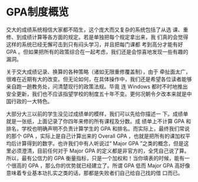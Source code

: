 # GPA制度概览

交大的成绩系统相信大家都不陌生，这个庞大而又复杂的系统包括了从选  课、重修、到成绩计算等各方面的规定。若是单独把每个规定拿出来，我  们真的会觉得这样的系统已经无懈可击到只有闷头学习，并且把每门课都  考到高分才能有好 GPA 。但如果把所有的政策综合在一起考虑，我们还是会惊喜地发现一些有趣的漏洞。

关于交大成绩记录、换算的各种策略（诸如无限重修覆盖制），由于  牵扯面太广，很难在近期有大的改变。但无论如何，在具体操作中，我们还是希望各位读者能够亲自跑一趟教务处，问清楚现行的政策法规。毕竟  连 Windows 都时不时地推出安全更新，我们也不应该指望学校的制度五十年不变。更何况朝令夕改本来就是中国行政的一大特色。

大部分大三以前的学生没见过成绩单的模样，我们可以先给你描述一  下。成绩单就是一张纸，上面记录了你四年来修的所有课程及分数。成  绩单上不计算 GPA 和排名，学校也明确声明不负责计算学生的 GPA 和排名。而实际上，最终我们常说的那个 GPA ，实际上是自己计算出来的 Overall GPA ，也就是把所有的课加权平均后计算得到的数字。也许我们中有人听说过“ Major GPA ”之类的概念，但是这里必须澄清，目前任何对于 Major GPA 的定义都是非官方的，全凭自己说了算。所以，最有公信力的 GPA 衡量指标，只是一个加权和！当你填表的时候，能有一个很高的 GPA ，那么你的优势就已经建立了。所谓 GPA 低而 Major GPA 高好像意味着专业基本功扎实之类的话，那都是失败者们自己给自己找的借  口而已。

